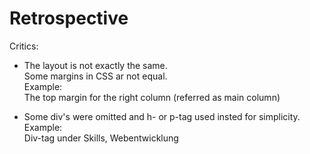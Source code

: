 # Retrospective 
Critics:
- The layout is not exactly the same. <br>
    Some margins in CSS ar not equal. <br>
    Example: <br>
    The top margin for the right column (referred as main column)

- Some div's were omitted and h- or p-tag used insted for simplicity. <br>
    Example: <br>
    Div-tag under Skills, Webentwicklung 
